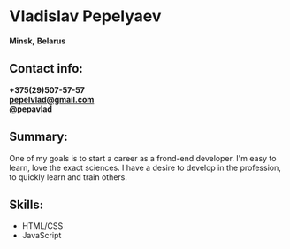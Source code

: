 # Vladislav Pepelyaev

**Minsk,** **Belarus**  
## Contact info:

**+375(29)507-57-57**  
**pepelvlad@gmail.com**  
**@pepavlad**  

## Summary:  

One of my goals is to start a career as a frond-end developer. I'm easy to learn, love the exact sciences. I have a desire to develop in the profession, to quickly learn and train others.  

## Skills:  

* HTML/CSS  
* JavaScript  
